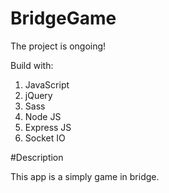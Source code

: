 # BridgeGame

The project is ongoing!

Build with:

1. JavaScript
2. jQuery
3. Sass
4. Node JS
5. Express JS
6. Socket IO

#Description

This app is a simply game in bridge. 
